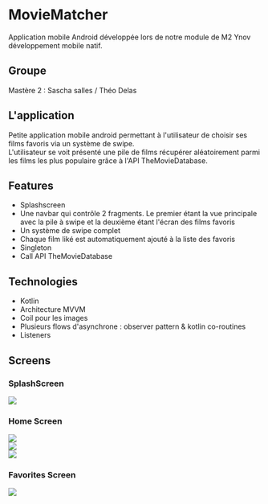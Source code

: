 # MovieMatcher
Application mobile Android développée lors de notre module de M2 Ynov développement mobile natif.

## Groupe
Mastère 2 : Sascha salles / Théo Delas

## L'application
Petite application mobile android permettant à l'utilisateur de choisir ses films favoris via un système de swipe.  
L'utilisateur se voit présenté une pile de films récupérer aléatoirement parmi les films les plus populaire grâce à l'API TheMovieDatabase.  

## Features
- Splashscreen
- Une navbar qui contrôle 2 fragments. Le premier étant la vue principale avec la pile à swipe et la deuxième étant l'écran des films favoris
- Un système de swipe complet
- Chaque film liké est automatiquement ajouté à la liste des favoris
- Singleton
- Call API TheMovieDatabase

## Technologies
- Kotlin
- Architecture MVVM
- Coil pour les images
- Plusieurs flows d'asynchrone : observer pattern & kotlin co-routines
- Listeners

## Screens
### SplashScreen  
![](./readme-resources/splash.png)

### Home Screen  
![](./readme-resources/home1.png)  
![](./readme-resources/swipe.gif)  
![](./readme-resources/detail.gif)  

### Favorites Screen  
![](./readme-resources/favs.png)
